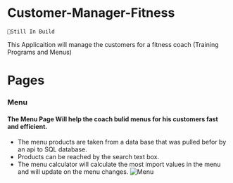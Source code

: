 # Customer-Manager-Fitness
```
🔴Still In Build
```
This Applicaition will manage the customers for a fitness coach (Training Programs and Menus)

# Pages
### Menu
#### The Menu Page Will help the coach bulid menus for his customers fast and efficient.
* The menu products are taken from a data base that was pulled befor by an api to SQL database.
* Products can be reached by the search text box.
* The menu calculator will calculate the most import values in the menu and will update on the menu changes.
![Menu](https://user-images.githubusercontent.com/88895210/140278859-40525f11-ab1a-4763-a857-31b3497c1fea.png)

